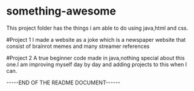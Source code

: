 # something-awesome
This project folder has the things i am able to do using java,html and css.

#Project 1
I made a website as a joke which is a newspaper website that consist of brainrot memes and many streamer references

#Project 2
A true beginner code made in java,nothing special about this one.I am improving myself day by day and adding projects to this when I can.

-----END OF THE README DOCUMENT------

